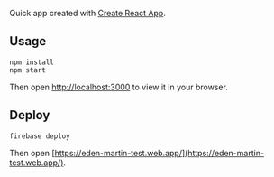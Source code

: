 Quick app created with [Create React App](https://github.com/facebook/create-react-app).

## Usage

```
npm install
npm start
```

Then open [http://localhost:3000](http://localhost:3000) to view it in your browser.

## Deploy

```
firebase deploy
```

Then open [https://eden-martin-test.web.app/](https://eden-martin-test.web.app/).
